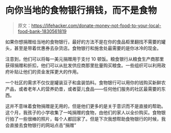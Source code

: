 # 向你当地的食物银行捐钱，而不是食物

> 原文：<https://lifehacker.com/donate-money-not-food-to-your-local-food-bank-1830561819>

如果你想捐赠给当地的食物银行，最好的方法不是在你的食品柜里翻找不需要的罐头，甚至是带着优惠券去杂货店。食物银行和施舍处最需要的是你冰冷的现金。



注意到，他们可以将每一美元捐赠用于支付 10 顿饭。粮食银行从粮食生产商那里获得捐赠和折扣，他们可以从批发供应商那里批量购买粮食。一些组织可以利用政府补贴让他们的资金发挥更大的作用。

一个社区的需求不仅仅是罐装豆子和盒装馅料。食物银行可以用你的钱购买新鲜农产品，或者老年人的营养奶昔，或者婴儿食品——任何他们服务的社区最需要的东西。

这并不意味着食物捐赠是无用的，但是他们更多的是关于意识而不是直接的帮助。这个月，我孩子的小学收集了一吨捐赠的食物，由他们的家人以全价购买。食物银行拍了一些很棒的照片，每个人都回家了。但是下次我想帮助食物银行的时候，我会直接去食物银行的网站点击“捐赠”